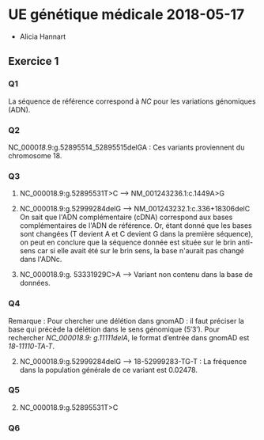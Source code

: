# UE génétique médicale 2018-05-17
* Alicia Hannart
## Exercice 1

### Q1
La séquence de référence correspond à *NC* pour les variations génomiques (ADN).

### Q2
NC_0000*18*.9:g.52895514_52895515delGA : Ces variants proviennent du chromosome 18.

### Q3
1. NC_000018.9:g.52895531T>C --> NM_001243236.1:c.1449A>G
2. NC_000018.9:g.52999284delG --> NM_001243232.1:c.336+18306delC
On sait que l'ADN complémentaire (cDNA) correspond aux bases complémentaires de l'ADN de référence. Or, étant donné que les bases sont changées (T devient A et C devient G dans la première séquence), on peut en conclure que la séquence donnée est située sur le brin anti-sens car si elle avait été sur le brin sens, la base n'aurait pas changé dans l'ADNc.

3. NC_000018.9:g. 53331929C>A --> Variant non contenu dans la base de données.

### Q4
Remarque : Pour chercher une délétion dans gnomAD : il faut préciser la base qui précède la délétion dans le sens génomique (5′3′). Pour rechercher *NC_000018.9: g.11111delA*, le format d’entrée dans gnomAD est *18-11110-TA-T*.

2. NC_000018.9:g.52999284delG --> 18-52999283-TG-T : La fréquence dans la population générale de ce variant est 0.02478.

### Q5

2. NC_000018.9:g.52895531T>C

### Q6




